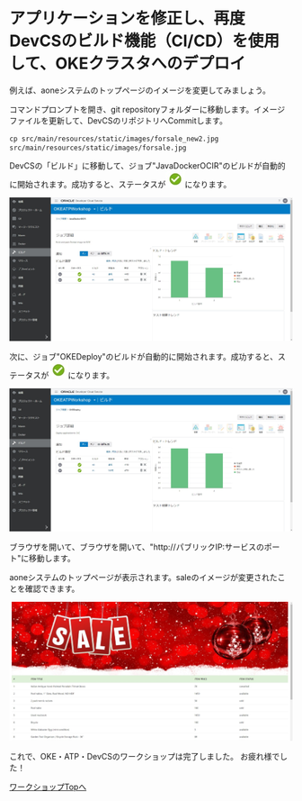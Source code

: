 アプリケーションを修正し、再度DevCSのビルド機能（CI/CD）を使用して、OKEクラスタへのデプロイ
=====

例えば、aoneシステムのトップページのイメージを変更してみましょう。

コマンドプロンプトを開き、git repositoryフォルダーに移動します。イメージファイルを更新して、DevCSのリポジトリへCommitします。

```
cp src/main/resources/static/images/forsale_new2.jpg src/main/resources/static/images/forsale.jpg
```

DevCSの「ビルド」に移動して、ジョブ"JavaDockerOCIR"のビルドが自動的に開始されます。成功すると、ステータスが![](images/status_success.jpg "")になります。

![](images/1842.jpg "")

次に、ジョブ"OKEDeploy"のビルドが自動的に開始されます。成功すると、ステータスが![](images/status_success.jpg "")になります。

![](images/1844.jpg "")

ブラウザを開いて、ブラウザを開いて、"http://パブリックIP:サービスのポート"に移動します。

aoneシステムのトップページが表示されます。saleのイメージが変更されたことを確認できます。

![](images/1850.jpg "")

これで、OKE・ATP・DevCSのワークショップは完了しました。
お疲れ様でした！

[ワークショップTopへ](../README.md)
